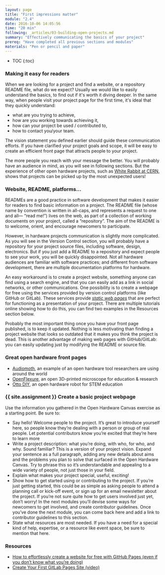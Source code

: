 ```yaml
---
layout: page
title: "First impressions matter"
module: "2.4"
date: 2016-10-06 14:05:56
time: "20 min"
following: _articles/03-building-open-projects.md
summary: "Effectively communicating the basics of your project"
prereq: "Have completed all previous sections and modules"
materials: "Pen or pencil and paper"
---
```


* TOC
{:toc}

### Making it easy for readers

When we are looking for a project and find a website, or a repository README file, what do we expect? Usually we would like to easily understand the basics, to find out if it's worth it diving deeper. In the same way, when people visit your project page for the first time, it's ideal that they quickly understand:

- what are you trying to achieve,
- how are you working towards achieving it,
- how can your project be used / contributed to,
- how to contact you/your team. 

The vision statement you defined earlier should guide these communication efforts. If you have clarified your project goals and scope, it will be easy to create an efficient front page that attracts people to your project.

The more people you reach with your message the better. You will probably have an audience in mind, as you will see in following sections. But the experience of other open hardware projects, such as [White Rabbit at CERN](https://www.maanmittauslaitos.fi/en/topicalissues/metsahovi-connected-official-time-finland), shows that projects can be picked up by the most unexpected users! 

### Website, README, platforms...

READMEs are a good practice in software development that makes it easier for readers to find basic information on a project. The README file (whose name by convention is written in all-caps, and represents a request to one and all— “read me!”) lives on the web, as part of a collection of working documents on your project, called a “repository”. The aim of the README is to welcome, orient, and encourage newcomers to participate. 

However, in hardware projects communication is slightly more complicated. As you will see in the Version Control section, you will probably have a repository for your project source files, including software, design, electronics. But if you just add a README to a repository and expect people to see your work, you will be quickly disappointed. Not all hardware audiences are familiar with software practices; and different from software development, there are multiple documentation platforms for hardware.

An easy workaround is to create a project website, something anyone can find using a search engine, and that you can easily add as a link in social networks, or other communications. One possibility is to create a webpage for free using the services provided by version control platforms (like GitHub or GitLab). These services provide [*static web pages*](https://en.wikipedia.org/wiki/Static_web_page) that are perfect for functioning as a presentation of your project. There are multiple tutorials online showing how to do this, you can find two examples in the Resources section below.

Probably the most important thing once you have your front page published, is to keep it updated. Nothing is less motivating than finding a project website that looks so outdated that it makes you think the project is dead. This is another advantage of making web pages with GitHub/GitLab: you can easily updating just by modifying the README or source file.

### Great open hardware front pages

- [Audiomoth](https://www.openacousticdevices.info/audiomoth), an example of an open hardware tool researchers are using around the world
- [OpenFlexure](https://openflexure.org/projects/microscope/), an open 3D-printed microscope for education & research
- [Otto DIY](https://www.ottodiy.com/), an open hardware robot for STEM education

### {{ site.assignment }} Create a basic project webpage

Use the information you gathered in the Open Hardware Canvas exercise as a starting point. Be sure to:

- Say hello! Welcome people to the project. It’s great to introduce yourself here, so people know they’re dealing with a person or group of real people. Let potential contributors know you’re excited that they’re here to learn more
- Write a project description: what you’re doing, with who, for who, and why. Sound familiar? This is a version of your project vision. Expand your sentence as a full paragraph, adding any new details about aims and the problems you plan to solve that surfaced in the Open Hardware Canvas. Try to phrase this so it’s understandable and appealing to a wide variety of people, not just those in your field.
- Explain what makes your project special, useful, exciting! 
- Show how to get started using or contributing to the project. If you’re just getting started, this could be as simple as asking people to attend a planning call or kick-off event, or sign up for an email newsletter about the project. If you’re not sure quite how to get users involved just yet, don’t worry! In the next modules you’ll devise some ways for newcomers to get involved, and create contributor guidelines. Once you’ve done the next module, you can come back here and add a link to contributor guidelines to this section.
- State what resources are most needed. If you have a need for a special kind of help, expertise, or a resource like event space, be sure to mention that here.

### Resources

- [How to effortlessly create a website for free with GitHub Pages (even if you don’t know what you’re doing)](https://towardsdatascience.com/how-to-create-a-free-github-pages-website-53743d7524e1)
- [Create Your First GitLab Pages Site (video)](https://www.youtube.com/watch?v=cERdbQ-GgOo)
